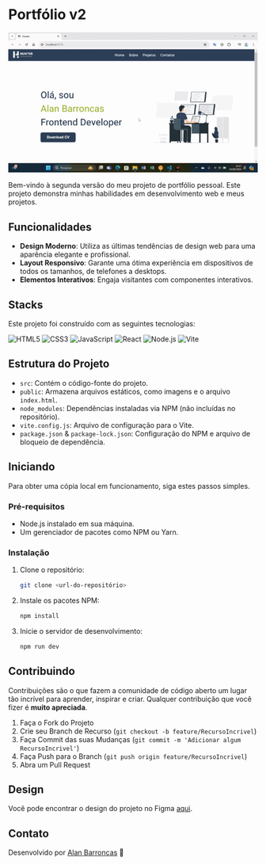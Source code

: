# Portfólio v2

![portifolio_v2](/public/home.gif)

Bem-vindo à segunda versão do meu projeto de portfólio pessoal. Este projeto demonstra minhas habilidades em desenvolvimento web e meus projetos.

## Funcionalidades

- **Design Moderno**: Utiliza as últimas tendências de design web para uma aparência elegante e profissional.
- **Layout Responsivo**: Garante uma ótima experiência em dispositivos de todos os tamanhos, de telefones a desktops.
- **Elementos Interativos**: Engaja visitantes com componentes interativos.
  

## Stacks 

Este projeto foi construído com as seguintes tecnologias:

<p>
  <img src="https://img.shields.io/badge/HTML5-E34F26?style=for-the-badge&logo=html5&logoColor=white" alt="HTML5"/>
  <img src="https://img.shields.io/badge/CSS3-1572B6?style=for-the-badge&logo=css3&logoColor=white" alt="CSS3"/>
  <img src="https://img.shields.io/badge/JavaScript-F7DF1E?style=for-the-badge&logo=javascript&logoColor=black" alt="JavaScript"/>
  <img src="https://img.shields.io/badge/React-20232A?style=for-the-badge&logo=react&logoColor=61DAFB" alt="React"/>
  <img src="https://img.shields.io/badge/Node.js-339933?style=for-the-badge&logo=nodedotjs&logoColor=white" alt="Node.js"/>
  <img src="https://img.shields.io/badge/Vite-B73BFE?style=for-the-badge&logo=vite&logoColor=FFD62E" alt="Vite"/>
</p>



## Estrutura do Projeto

- `src`: Contém o código-fonte do projeto.
- `public`: Armazena arquivos estáticos, como imagens e o arquivo `index.html`.
- `node_modules`: Dependências instaladas via NPM (não incluídas no repositório).
- `vite.config.js`: Arquivo de configuração para o Vite.
- `package.json` & `package-lock.json`: Configuração do NPM e arquivo de bloqueio de dependência.

## Iniciando

Para obter uma cópia local em funcionamento, siga estes passos simples.

### Pré-requisitos

- Node.js instalado em sua máquina.
- Um gerenciador de pacotes como NPM ou Yarn.

### Instalação

1. Clone o repositório:
   ```sh
   git clone <url-do-repositório>
   ```
2. Instale os pacotes NPM:
   ```sh
   npm install
   ```
3. Inicie o servidor de desenvolvimento:
   ```sh
   npm run dev
   ```

## Contribuindo

Contribuições são o que fazem a comunidade de código aberto um lugar tão incrível para aprender, inspirar e criar. Qualquer contribuição que você fizer é **muito apreciada**.

1. Faça o Fork do Projeto
2. Crie seu Branch de Recurso (`git checkout -b feature/RecursoIncrivel`)
3. Faça Commit das suas Mudanças (`git commit -m 'Adicionar algum RecursoIncrivel'`)
4. Faça Push para o Branch (`git push origin feature/RecursoIncrivel`)
5. Abra um Pull Request


## Design

Você pode encontrar o design do projeto no Figma [aqui](https://www.figma.com/file/ItVe2wXLNC2OCV26HRl67b/Portif%C3%B3lio2.0?type=design&node-id=10%3A2&mode=design&t=AV3e5kh590K8ylaU-1).


## Contato

Desenvolvido por [Alan Barroncas](https://linkedin.com/in/alan-barroncas) 🚀


